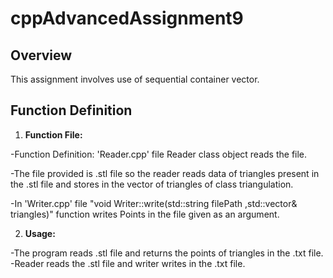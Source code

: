 # cppAdvancedAssignment9
 
## Overview
 
This assignment involves use of sequential container vector.
 
## Function Definition
 
1. **Function File:**

-Function Definition: 'Reader.cpp' file Reader class object reads the file.

-The file provided is .stl file so the reader reads data of triangles present in the .stl file and stores in the vector of triangles of class triangulation.

-In 'Writer.cpp' file "void Writer::write(std::string filePath ,std::vector<Triangle>& triangles)" function writes Points in the file given as an argument.

2. **Usage:**

-The program reads .stl file and returns the points of triangles in the .txt file.
-Reader reads the .stl file and writer writes in the .txt file.
 
